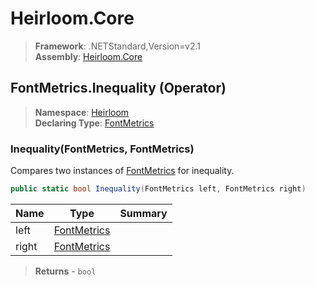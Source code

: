 # Heirloom.Core

> **Framework**: .NETStandard,Version=v2.1  
> **Assembly**: [Heirloom.Core][0]

## FontMetrics.Inequality (Operator)

> **Namespace**: [Heirloom][0]  
> **Declaring Type**: [FontMetrics][1]

### Inequality(FontMetrics, FontMetrics)

Compares two instances of [FontMetrics][1] for inequality.

```cs
public static bool Inequality(FontMetrics left, FontMetrics right)
```

| Name  | Type             | Summary |
|-------|------------------|---------|
| left  | [FontMetrics][1] |         |
| right | [FontMetrics][1] |         |

> **Returns** - `bool`

[0]: ../../../Heirloom.Core.md
[1]: ../FontMetrics.md
